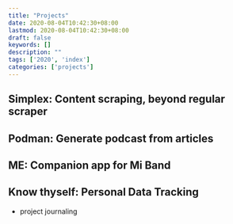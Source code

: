 ```yaml
---
title: "Projects"
date: 2020-08-04T10:42:30+08:00
lastmod: 2020-08-04T10:42:30+08:00
draft: false
keywords: []
description: ""
tags: ['2020', 'index']
categories: ['projects']
---
```


## Simplex: Content scraping, beyond regular scraper

## Podman: Generate podcast from articles

## ME: Companion app for Mi Band

## Know thyself: Personal Data Tracking

- project journaling

<!--more-->
